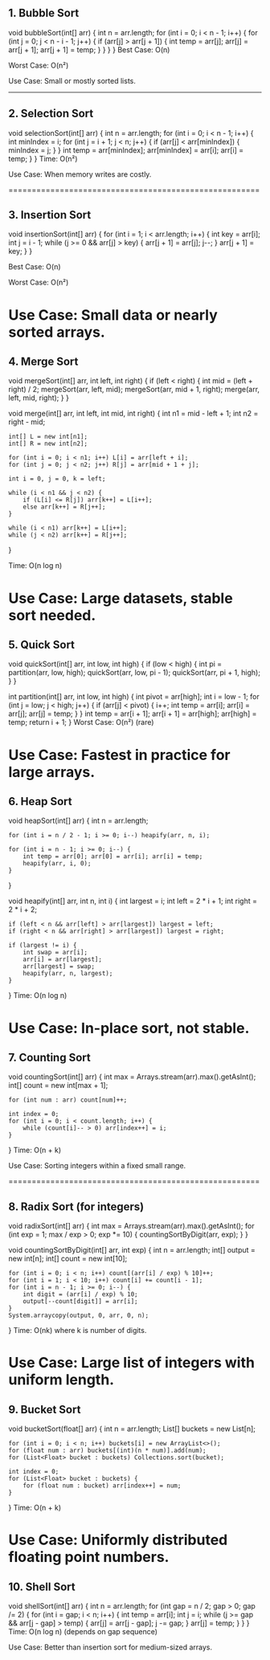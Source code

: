 ## 1. Bubble Sort
void bubbleSort(int[] arr) {
    int n = arr.length;
    for (int i = 0; i < n - 1; i++) {
        for (int j = 0; j < n - i - 1; j++) {
            if (arr[j] > arr[j + 1]) {
                int temp = arr[j];
                arr[j] = arr[j + 1];
                arr[j + 1] = temp;
            }
        }
    }
}
Best Case: O(n)

Worst Case: O(n²)

Use Case: Small or mostly sorted lists.

---
## 2. Selection Sort
void selectionSort(int[] arr) {
    int n = arr.length;
    for (int i = 0; i < n - 1; i++) {
        int minIndex = i;
        for (int j = i + 1; j < n; j++) {
            if (arr[j] < arr[minIndex]) {
                minIndex = j;
            }
        }
        int temp = arr[minIndex];
        arr[minIndex] = arr[i];
        arr[i] = temp;
    }
}
Time: O(n²)

Use Case: When memory writes are costly.

======================================================
## 3. Insertion Sort
void insertionSort(int[] arr) {
    for (int i = 1; i < arr.length; i++) {
        int key = arr[i];
        int j = i - 1;
        while (j >= 0 && arr[j] > key) {
            arr[j + 1] = arr[j];
            j--;
        }
        arr[j + 1] = key;
    }
}

Best Case: O(n)

Worst Case: O(n²)

Use Case: Small data or nearly sorted arrays.
======================================================

## 4. Merge Sort
void mergeSort(int[] arr, int left, int right) {
    if (left < right) {
        int mid = (left + right) / 2;
        mergeSort(arr, left, mid);
        mergeSort(arr, mid + 1, right);
        merge(arr, left, mid, right);
    }
}

void merge(int[] arr, int left, int mid, int right) {
    int n1 = mid - left + 1;
    int n2 = right - mid;

    int[] L = new int[n1];
    int[] R = new int[n2];

    for (int i = 0; i < n1; i++) L[i] = arr[left + i];
    for (int j = 0; j < n2; j++) R[j] = arr[mid + 1 + j];

    int i = 0, j = 0, k = left;

    while (i < n1 && j < n2) {
        if (L[i] <= R[j]) arr[k++] = L[i++];
        else arr[k++] = R[j++];
    }

    while (i < n1) arr[k++] = L[i++];
    while (j < n2) arr[k++] = R[j++];
}

Time: O(n log n)

Use Case: Large datasets, stable sort needed.
======================================================
## 5. Quick Sort
void quickSort(int[] arr, int low, int high) {
    if (low < high) {
        int pi = partition(arr, low, high);
        quickSort(arr, low, pi - 1);
        quickSort(arr, pi + 1, high);
    }
}

int partition(int[] arr, int low, int high) {
    int pivot = arr[high];
    int i = low - 1;
    for (int j = low; j < high; j++) {
        if (arr[j] < pivot) {
            i++;
            int temp = arr[i]; arr[i] = arr[j]; arr[j] = temp;
        }
    }
    int temp = arr[i + 1]; arr[i + 1] = arr[high]; arr[high] = temp;
    return i + 1;
}
Worst Case: O(n²) (rare)

Use Case: Fastest in practice for large arrays.
======================================================
## 6. Heap Sort
void heapSort(int[] arr) {
    int n = arr.length;

    for (int i = n / 2 - 1; i >= 0; i--) heapify(arr, n, i);

    for (int i = n - 1; i >= 0; i--) {
        int temp = arr[0]; arr[0] = arr[i]; arr[i] = temp;
        heapify(arr, i, 0);
    }
}

void heapify(int[] arr, int n, int i) {
    int largest = i;
    int left = 2 * i + 1;
    int right = 2 * i + 2;

    if (left < n && arr[left] > arr[largest]) largest = left;
    if (right < n && arr[right] > arr[largest]) largest = right;

    if (largest != i) {
        int swap = arr[i];
        arr[i] = arr[largest];
        arr[largest] = swap;
        heapify(arr, n, largest);
    }
}
Time: O(n log n)

Use Case: In-place sort, not stable.
======================================================
 ## 7. Counting Sort
void countingSort(int[] arr) {
    int max = Arrays.stream(arr).max().getAsInt();
    int[] count = new int[max + 1];
    
    for (int num : arr) count[num]++;
    
    int index = 0;
    for (int i = 0; i < count.length; i++) {
        while (count[i]-- > 0) arr[index++] = i;
    }
}
Time: O(n + k)

Use Case: Sorting integers within a fixed small range.

======================================================
## 8. Radix Sort (for integers)
void radixSort(int[] arr) {
    int max = Arrays.stream(arr).max().getAsInt();
    for (int exp = 1; max / exp > 0; exp *= 10) {
        countingSortByDigit(arr, exp);
    }
}

void countingSortByDigit(int[] arr, int exp) {
    int n = arr.length;
    int[] output = new int[n];
    int[] count = new int[10];

    for (int i = 0; i < n; i++) count[(arr[i] / exp) % 10]++;
    for (int i = 1; i < 10; i++) count[i] += count[i - 1];
    for (int i = n - 1; i >= 0; i--) {
        int digit = (arr[i] / exp) % 10;
        output[--count[digit]] = arr[i];
    }
    System.arraycopy(output, 0, arr, 0, n);
}
Time: O(nk) where k is number of digits.

Use Case: Large list of integers with uniform length.
======================================================
## 9. Bucket Sort
void bucketSort(float[] arr) {
    int n = arr.length;
    List<Float>[] buckets = new List[n];

    for (int i = 0; i < n; i++) buckets[i] = new ArrayList<>();
    for (float num : arr) buckets[(int)(n * num)].add(num);
    for (List<Float> bucket : buckets) Collections.sort(bucket);

    int index = 0;
    for (List<Float> bucket : buckets) {
        for (float num : bucket) arr[index++] = num;
    }
}
Time: O(n + k)

Use Case: Uniformly distributed floating point numbers.
======================================================
## 10. Shell Sort
void shellSort(int[] arr) {
    int n = arr.length;
    for (int gap = n / 2; gap > 0; gap /= 2) {
        for (int i = gap; i < n; i++) {
            int temp = arr[i];
            int j = i;
            while (j >= gap && arr[j - gap] > temp) {
                arr[j] = arr[j - gap];
                j -= gap;
            }
            arr[j] = temp;
        }
    }
}
Time: O(n log n) (depends on gap sequence)

Use Case: Better than insertion sort for medium-sized arrays.
